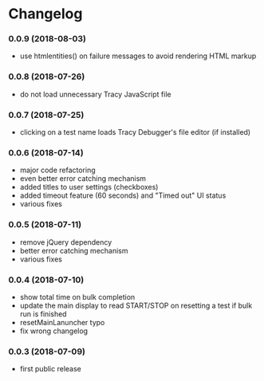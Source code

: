 # Changelog


### 0.0.9 (2018-08-03)

- use htmlentities() on failure messages to avoid rendering HTML markup



### 0.0.8 (2018-07-26)

- do not load unnecessary Tracy JavaScript file



### 0.0.7 (2018-07-25)

- clicking on a test name loads Tracy Debugger's file editor (if installed)



### 0.0.6 (2018-07-14)

- major code refactoring
- even better error catching mechanism
- added titles to user settings (checkboxes)
- added timeout feature (60 seconds) and "Timed out" UI status
- various fixes



### 0.0.5 (2018-07-11)

- remove jQuery dependency
- better error catching mechanism
- various fixes



### 0.0.4 (2018-07-10)

- show total time on bulk completion
- update the main display to read START/STOP on resetting a test if bulk run is finished
- resetMainLanuncher typo
- fix wrong changelog



### 0.0.3 (2018-07-09)

- first public release
